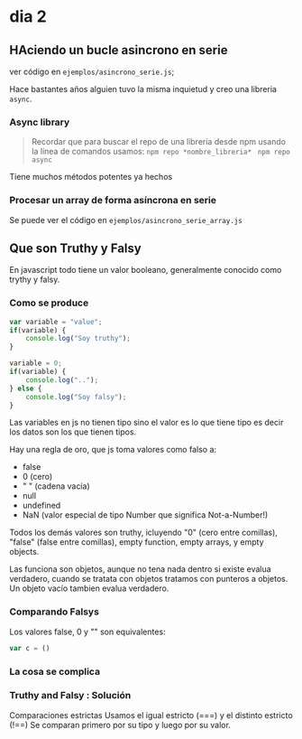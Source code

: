 # dia 2

## HAciendo un bucle asincrono en serie

ver código en `ejemplos/asincrono_serie.js`;

Hace bastantes años alguien tuvo la misma inquietud y creo una libreria `async`.

### Async library
> Recordar que para buscar el repo de una libreria desde npm usando la línea de comandos usamos:
> `npm repo *nombre_libreria*`
> ``` npm repo async```

Tiene muchos métodos potentes ya hechos

### Procesar un array de forma asíncrona en serie

Se puede ver el código en `ejemplos/asincrono_serie_array.js`

## Que son Truthy y Falsy

En javascript todo tiene un valor booleano, generalmente conocido como trythy y falsy.

### Como se produce

```js
var variable = "value";
if(variable) {
    console.log("Soy truthy");
}

variable = 0;
if(variable) {
    console.log("..");
} else {
    console.log("Soy falsy");
}
```

Las variables en js no tienen tipo sino el valor es lo que tiene tipo es decir los datos son los que tienen tipos.

Hay una regla de oro, que js toma valores como falso a:
- false
- 0 (cero)
- " " (cadena vacía)
- null
- undefined
- NaN (valor especial de tipo Number que significa Not-a-Number!)

Todos los demás valores son truthy, icluyendo "0" (cero entre comillas), "false" (false entre comillas), empty function, empty arrays, y empty objects.

Las funciona son objetos, aunque no tena nada dentro si existe evalua verdadero, cuando se tratata con objetos tratamos con punteros a objetos. Un objeto vacío tambien evalua verdadero.

### Comparando Falsys
Los valores false, 0 y "" son equivalentes:
```js
var c = ()
```

### La cosa se complica 

### Truthy  and Falsy : Solución
Comparaciones estrictas
Usamos el igual estricto (===) y el distinto estricto (!==)
Se comparan primero por su tipo y luego por su valor.